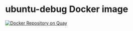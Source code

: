 # ubuntu-debug Docker image

[![Docker Repository on Quay](https://quay.io/repository/ryotarai/ubuntu-debug/status "Docker Repository on Quay")](https://quay.io/repository/ryotarai/ubuntu-debug)
